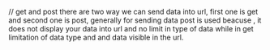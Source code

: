 // get and post
there are two way we can send data into url, 
first one is get and second one is post, generally for sending data post is used beacuse , it does not display your data into url and no limit in type of data while in get limitation of data type and and data visible in the url.

